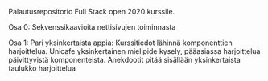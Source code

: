 Palautusrepositorio Full Stack open 2020 kurssile.

Osa 0: Sekvenssikaavioita nettisivujen toiminnasta

Osa 1: Pari yksinkertaista appia: 
Kurssitiedot lähinnä komponenttien harjoittelua.
Unicafe yksinkertainen mielipide kysely, pääasiassa harjoittelua päivittyvistä komponenteista.
Anekdootit pitää sisällään yksinkertaista taulukko harjoittelua
